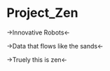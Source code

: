 Project_Zen
===========

->Innovative Robots<-

->Data that flows like the sands<-

->Truely this is zen<-

